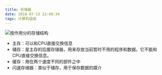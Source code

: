 ```yaml
---
title: 存储器
date: 2018-07-13 13:49:34
tags: 计算机组成
---
```

![按作用分的存储结构](https://blog-1252749790.file.myqcloud.com/ComputerOrganization/%E6%8C%89%E4%BD%9C%E7%94%A8%E5%88%86%E7%9A%84%E5%AD%98%E5%82%A8%E7%BB%93%E6%9E%84.png)

* 主存：可以和CPU直接交换信息
* 辅存：是主存的后援存储器，用来存放当前暂时不用的程序和数据。它不能和CPU直接交换信息。
* 缓存：用在两个速度不同的部件之中
* 闪速存储器：类似于辅存，用于保存数据的媒介

